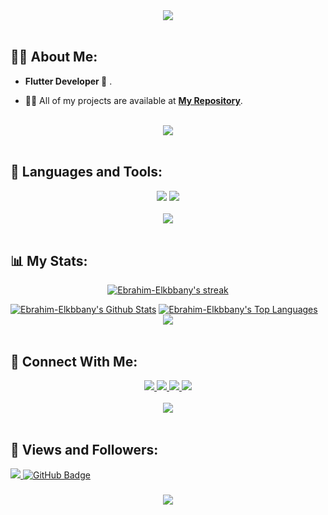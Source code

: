 <div align="center">
    <img src="https://readme-typing-svg.herokuapp.com/?font=Righteous&size=35&center=true&vCenter=true&width=500&height=70&duration=4000&lines=Hi+There!+👋;+I'm+Ebrahim+Elkbbany!+💻;" />
</div>

<br>

## 🙋‍♂️ About Me:

- **Flutter Developer 📱** .

- 👨‍💻 All of my projects are available at **[My Repository](https://github.com/Ebrahim-Elkbbany?tab=repositories)**.

<br>
<div align="center">
    <img src="https://user-images.githubusercontent.com/73097560/115834477-dbab4500-a447-11eb-908a-139a6edaec5c.gif" />
</div>
<br>

## 🚀 Languages and Tools:
<div align="center">
    <img src="https://skillicons.dev/icons?i=flutter,dart,firebase,c#" />
    <img src="https://skillicons.dev/icons?i=github,androidstudio,vscode,figma,postman,xd" /><br>
</div>

<br>
<div align="center">
    <img src="https://user-images.githubusercontent.com/73097560/115834477-dbab4500-a447-11eb-908a-139a6edaec5c.gif" />
</div>
<br>

## 📊 My Stats:

<p align="center">
    <a href="https://github.com/Ebrahim-Elkbbany/github-readme-streak-stats">
        <img title="🔥 Get streak stats for your profile at git.io/streak-stats" alt="Ebrahim-Elkbbany's streak" src="https://github-readme-streak-stats.herokuapp.com/?user=Ebrahim-Elkbbany&theme=black-ice&hide_border=true&stroke=0000&background=060A0CD0"/>
    </a>
</p>
<a href="https://github.com/Ebrahim-Elkbbany/github-readme-stats"><img alt="Ebrahim-Elkbbany's Github Stats" src="https://github-readme-stats.vercel.app/api?username=Ebrahim-Elkbbany&show_icons=true&count_private=true&theme=react&hide_border=true&bg_color=0D1117" /></a>
<a href="https://github.com/Ebrahim-Elkbbany/github-readme-stats"><img alt="Ebrahim-Elkbbany's Top Languages" src="https://github-readme-stats.vercel.app/api/top-langs/?username=Ebrahim-Elkbbany&langs_count=8&count_private=true&layout=compact&theme=react&hide_border=true&bg_color=0D1117" /></a>

<br>
<div align="center">
    <img src="https://user-images.githubusercontent.com/73097560/115834477-dbab4500-a447-11eb-908a-139a6edaec5c.gif" />
</div>
<br>

## 🤝 Connect With Me:

<div align="center">
    <a href="https://www.linkedin.com/in/ebrahim-elkbbany-4b2374213/" target="_blank">
        <img src="https://img.shields.io/badge/LinkedIn-0077B5?style=for-the-badge&logo=linkedin&logoColor=white" target="_blank" />
    </a>
  <a href="mailto:ebrahimelkbbany74@gmail.com">
    <img src="https://img.shields.io/badge/Gmail-333333?style=for-the-badge&logo=gmail&logoColor=red" />
  </a>
        <a href="https://github.com/Ebrahim-Elkbbany?tab=repositories">
    <img src="https://img.shields.io/badge/Portfolio-0077B5?style=for-the-badge&logoColor=white" />
     </a>
     <a href="https://wa.me/qr/GN6VCAGYPKPQO1">
    <img src="https://img.shields.io/badge/whatsapp-128C7E?style=for-the-badge&logo=whatsapp&logoColor=White" />
  </a>
</div>

<br>
<div align="center">
    <img src="https://user-images.githubusercontent.com/73097560/115834477-dbab4500-a447-11eb-908a-139a6edaec5c.gif" />
</div>
<br>

## 💜 Views and Followers:

<a href="https://github.com/Ebrahim-Elkbbany/github-profile-views-counter">
    <img src="https://komarev.com/ghpvc/?username=Ebrahim-Elkbbany">
</a>
<a href="https://github.com/Ebrahim-Elkbbany?tab=followers"><img src="https://img.shields.io/github/followers/Ebrahim-Elkbbany?label=Followers&style=social" alt="GitHub Badge"></a>
<h3 align="center">
    <img src="https://readme-typing-svg.herokuapp.com/?font=Righteous&size=25&center=true&vCenter=true&width=500&height=70&duration=4000&lines=Thanks+for+visiting!+❤️;+Shoot+me+a+message+on+Linkedin!;I'm+Long+Life+Learner">
</h3>

<br/>
